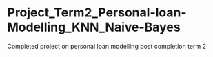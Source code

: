 # Project_Term2_Personal-loan-Modelling_KNN_Naive-Bayes
Completed project on personal loan modelling post completion term 2
